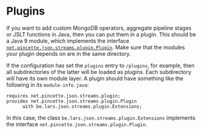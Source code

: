 # Plugins

If you want to add custom MongoDB operators, aggregate pipeline stages or JSLT functions in Java, then you can put them in a plugin. This should be a Java 9 module, which implements the interface [```net.pincette.json.streams.plugin.Plugin```](https://www.javadoc.io/doc/net.pincette/pincette-json-streams-plugin/latest/net.pincette.json.streams.plugin/net/pincette/json/streams/plugin/Plugin.html). Make sure that the modules your plugin depends on are in the same directory.

If the configuration has set the `plugins` entry to `/plugins`, for example, then all subdirectories of the latter will be loaded as plugins. Each subdirectory will have its own module layer. A plugin should have something like the following in its `module-info.java`:

```
requires net.pincette.json.streams.plugin;
provides net.pincette.json.streams.plugin.Plugin
      with be.lars.json.streams.plugin.Extensions;
```

In this case, the class `be.lars.json.streams.plugin.Extensions` implements the interface `net.pincette.json.streams.plugin.Plugin`.
